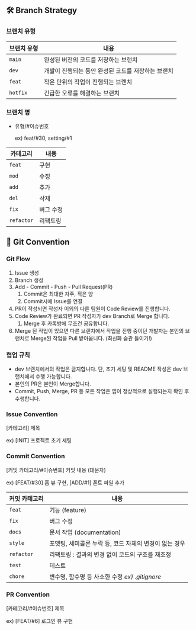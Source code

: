 ## 🛠️ Branch Strategy

### 브랜치 유형

| 브랜치 유형 | 내용 |
| --- | --- |
| `main` | 완성된 버전의 코드를 저장하는 브랜치 |
| `dev` | 개발이 진행되는 동안 완성된 코드를 저장하는 브랜치 |
| `feat` | 작은 단위의 작업이 진행되는 브랜치 |
| `hotfix` | 긴급한 오류를 해결하는 브랜치 |

### 브랜치 명

- 유형/#이슈번호
    
    ex) feat/#30,  setting/#1
    

| 카테고리 | 내용 |
| --- | --- |
| `feat` | 구현 |
| `mod` | 수정 |
| `add` | 추가 |
| `del` | 삭제 |
| `fix` | 버그 수정 |
| `refactor` | 리팩토링 |

## 📔 Git Convention

### Git Flow

1. Issue 생성
2. Branch 생성
3. Add - Commit - Push - Pull Request(PR)
    1. Commit은 최대한 자주, 적은 양
    2. Commit시에 Issue를 연결
4. PR이 작성되면 작성자 이외의 다른 팀원이 Code Review를 진행합니다.
5. Code Review가 완료되면 PR 작성자가 dev Branch로 Merge 합니다.
    1. Merge 후 카톡방에 무조건 공유합니다.
6. Merge 된 작업이 있으면 다른 브랜치에서 작업을 진행 중이던 개발자는 본인의 브랜치로 Merge된 작업을 Pull 받아옵니다. (최신화 습관 들이기!)

### 협업 규칙

- dev 브랜치에서의 작업은 금지합니다. 단, 초기 세팅 및 README 작성은 dev 브랜치에서 수행 가능합니다.
- 본인의 PR은 본인이 Merge합니다.
- Commit, Push, Merge, PR 등 모든 작업은 앱이 정상적으로 실행되는지 확인 후 수행합니다.

### Issue Convention

[카테고리] 제목 

ex) [INIT] 프로젝트 초기 세팅 

### Commit Convention

[커밋 카테고리/#이슈번호] 커밋 내용 (대문자)

ex) [FEAT/#30] 홈 뷰 구현, [ADD/#1] 폰트 파일 추가

| 커밋 카테고리 | 내용 |
| --- | --- |
| `feat` | 기능 (feature) |
| `fix` | 버그 수정 |
| `docs` | 문서 작업 (documentation) |
| `style` | 포맷팅, 세미콜론 누락 등, 코드 자체의 변경이 없는 경우 |
| `refactor` | 리팩토링 : 결과의 변경 없이 코드의 구조를 재조정 |
| `test` | 테스트 |
| `chore` | 변수명, 함수명 등 사소한 수정 *ex) .gitignore* |

### PR Convention

[카테고리/#이슈번호] 제목

ex) [FEAT/#6] 로그인 뷰 구현
